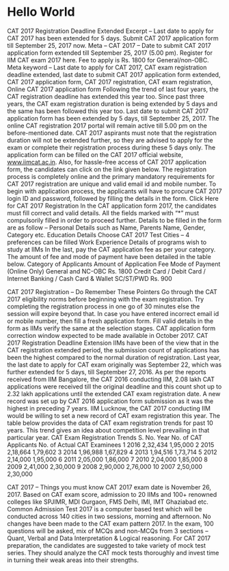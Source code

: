 # Hello World

CAT 2017 Registration Deadline Extended
Excerpt – Last date to apply for CAT 2017 has been extended for 5 days. Submit CAT 2017 application form till September 25, 2017 now.
Meta – CAT 2017 – Date to submit CAT 2017 application form extended till September 25, 2017 (5.00 pm). Register for IIM CAT exam 2017 here. Fee to apply is Rs. 1800 for General/non-OBC.
Meta keyword – Last date to apply for CAT 2017, CAT exam registration deadline extended, last date to submit CAT 2017 application form extended, CAT 2017 application form, CAT 2017 registration, CAT exam registration, Online CAT 2017 application form 
Following the trend of last four years, the CAT registration deadline has extended this year too. Since past three years, the CAT exam registration duration is being extended by 5 days and the same has been followed this year too. Last date to submit CAT 2017 application form has been extended by 5 days, till September 25, 2017. The online CAT registration 2017 portal will remain active till 5.00 pm on the before-mentioned date. CAT 2017 aspirants must note that the registration duration will not be extended further, so they are advised to apply for the exam or complete their registration process during these 5 days only. 
The application form can be filled on the CAT 2017 official website, www.iimcat.ac.in. Also, for hassle-free access of CAT 2017 application form, the candidates can click on the link given below. The registration process is completely online and the primary mandatory requirements for CAT 2017 registration are unique and valid email id and mobile number. To begin with application process, the applicants will have to procure CAT 2017 login ID and password, followed by filling the details in the form. 
Click Here for CAT 2017 Registration 
In the CAT application form 2017, the candidates must fill correct and valid details. All the fields marked with “*” must compulsorily filled in order to proceed further. Details to be filled in the form are as follow – 
Personal Details such as Name, Parents Name, Gender, Category etc.
Education Details
Choose CAT 2017 Test Cities – 4 preferences can be filled
Work Experience
Details of programs wish to study at IIMs
In the last, pay the CAT application fee as per your category. The amount of fee and mode of payment have been detailed in the table below.
Category of Applicants	Amount of Application Fee	Mode of Payment
(Online Only)
General and NC-OBC	Rs. 1800	Credit Card / Debit Card / Internet Banking / Cash Card & Wallet
SC/ST/PWD	Rs. 900	

CAT 2017 Registration – Do Remember These Pointers
Go through the CAT 2017 eligibility norms before beginning with the exam registration.
Try completing the registration process in one go of 30 minutes else the session will expire beyond that.
In case you have entered incorrect email id or mobile number, then fill a fresh application form.
Fill valid details in the form as IIMs verify the same at the selection stages. 
 CAT application form correction window expected to be made available in October 2017. 
CAT 2017 Registration Deadline Extension
IIMs have been of the view that in the CAT registration extended period, the submission count of applications has been the highest compared to the normal duration of registration. Last year, the last date to apply for CAT exam originally was September 22, which was further extended for 5 days, till September 27, 2016. As per the reports received from IIM Bangalore, the CAT 2016 conducting IIM, 2.08 lakh CAT applications were received till the original deadline and this count shot up to 2.32 lakh applications until the extended CAT exam registration date. A new record was set up by CAT 2016 application form submission as it was the highest in preceding 7 years.
IIM Lucknow, the CAT 2017 conducting IIM would be willing to set a new record of CAT exam registration this year. The table below provides the data of CAT exam registration trends for past 10 years. This trend gives an idea about competition level prevailing in that particular year. 
CAT Exam Registration Trends
S. No.	Year	No. of CAT Applicants	No. of Actual CAT Examinees
1	2016	2,32,434	1,95,000
2	2015	2,18,664	1,79,602
3	2014	1,96,988	1,67,829
4	2013	1,94,516	1,73,714
5	2012	2,14,000	1,95,000
6	2011	2,05,000	1,86,000
7	2010	2,04,000	1,85,000
8	2009	2,41,000	2,30,000
9	2008	2,90,000	2,76,000
10	2007	2,50,000	2,30,000

CAT 2017 – Things you must know
CAT 2017 exam date is November 26, 2017. Based on CAT exam score, admission to 20 IIMs and 100+ renowned colleges like SPJIMR, MDI Gurgaon, FMS Delhi, IMI, IMT Ghaziabad etc. Common Admission Test 2017 is a computer based test which will be conducted across 140 cities in two sessions, morning and afternoon. No changes have been made to the CAT exam pattern 2017. In the exam, 100 questions will be asked, mix of MCQs and non-MCQs from 3 sections – Quant, Verbal and Data Interpretation & Logical reasoning. For CAT 2017 preparation, the candidates are suggested to take variety of mock test series. They should analyze the CAT mock tests thoroughly and invest time in turning their weak areas into their strengths.





